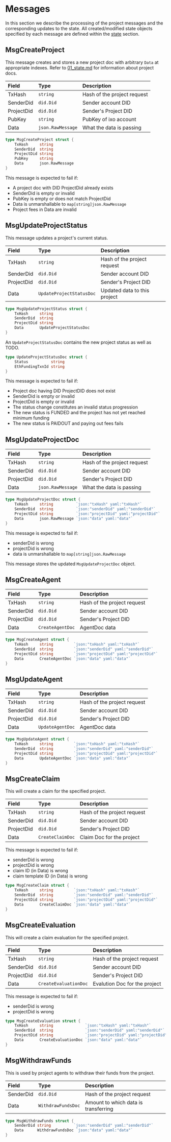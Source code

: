 # Messages

In this section we describe the processing of the project messages and the
corresponding updates to the state. All created/modified state objects specified
by each message are defined within the [state](01_state.md) section.

## MsgCreateProject

This message creates and stores a new project doc with arbitrary `Data` at
appropriate indexes. Refer to [01_state.md](./01_state.md) for information
about project docs.

| **Field**  | **Type**          | **Description** |
|:-----------|:------------------|:----------------|
| TxHash     | `string`          | Hash of the project request
| SenderDid  | `did.Did`         | Sender account DID
| ProjectDid | `did.Did`         | Sender's Project DID
| PubKey     | `string`          | PubKey of ixo account
| Data       | `json.RawMessage` | What the data is passing

```go
type MsgCreateProject struct {
    TxHash     string
    SenderDid  string
    ProjectDid string
    PubKey     string
    Data       json.RawMessage
}
```

This message is expected to fail if:
- A project doc with DID ProjectDid already exists
- SenderDid is empty or invalid
- PubKey is empty or does not match ProjectDid
- Data is unmarshallable to `map[string]json.RawMessage`
- Project fees in Data are invalid

## MsgUpdateProjectStatus

This message updates a project's current status.

| **Field**  | **Type**                 | **Description** |
|:-----------|:-------------------------|:----------------|
| TxHash     | `string`                 | Hash of the project request
| SenderDid  | `did.Did`                | Sender account DID
| ProjectDid | `did.Did`                | Sender's Project DID
| Data       | `UpdateProjectStatusDoc` | Updated data to this project

```go
type MsgUpdateProjectStatus struct {
    TxHash     string
    SenderDid  string
    ProjectDid string
    Data       UpdateProjectStatusDoc
}
```

An `UpdateProjectStatusDoc` contains the new project status as well as TODO.

```go
type UpdateProjectStatusDoc struct {
    Status          string
    EthFundingTxnId string
}
```

This message is expected to fail if:
- Project doc having DID ProjectDID does not exist
- SenderDid is empty or invalid
- ProjectDid is empty or invalid
- The status change constitutes an invalid status progression
- The new status is FUNDED and the project has not yet reached minimum funding
- The new status is PAIDOUT and paying out fees fails

## MsgUpdateProjectDoc

| **Field**  | **Type**          | **Description** |
|:-----------|:------------------|:----------------|
| TxHash     | `string`          | Hash of the project request
| SenderDid  | `did.Did`         | Sender account DID
| ProjectDid | `did.Did`         | Sender's Project DID
| Data       | `json.RawMessage` | What the data is passing

```go
type MsgUpdateProjectDoc struct {
	TxHash     string          `json:"txHash" yaml:"txHash"`
	SenderDid  string          `json:"senderDid" yaml:"senderDid"`
	ProjectDid string          `json:"projectDid" yaml:"projectDid"`
	Data       json.RawMessage `json:"data" yaml:"data"`
}
```

This message is expected to fail if:
- senderDid is wrong
- projectDid is wrong
- data is unmarshallable to `map[string]json.RawMessage`

This message stores the updated `MsgUpdateProjectDoc` object.

## MsgCreateAgent

| **Field**  | **Type**         | **Description** |
|:-----------|:-----------------|:----------------|
| TxHash     | `string`         | Hash of the project request
| SenderDid  | `did.Did`        | Sender account DID
| ProjectDid | `did.Did`        | Sender's Project DID
| Data       | `CreateAgentDoc` | AgentDoc data

```go
type MsgCreateAgent struct {
	TxHash     string         `json:"txHash" yaml:"txHash"`
	SenderDid  string         `json:"senderDid" yaml:"senderDid"`
	ProjectDid string         `json:"projectDid" yaml:"projectDid"`
	Data       CreateAgentDoc `json:"data" yaml:"data"`
}
```

## MsgUpdateAgent

| **Field**  | **Type**         | **Description** |
|:-----------|:-----------------|:----------------|
| TxHash     | `string`         | Hash of the project request
| SenderDid  | `did.Did`        | Sender account DID
| ProjectDid | `did.Did`        | Sender's Project DID
| Data       | `UpdateAgentDoc` | AgentDoc data

```go
type MsgUpdateAgent struct {
	TxHash     string         `json:"txHash" yaml:"txHash"`
	SenderDid  string         `json:"senderDid" yaml:"senderDid"`
	ProjectDid string         `json:"projectDid" yaml:"projectDid"`
	Data       UpdateAgentDoc `json:"data" yaml:"data"`
}
```

## MsgCreateClaim

This will create a claim for the specified project.

| **Field**  | **Type**         | **Description** |
|:-----------|:-----------------|:----------------|
| TxHash     | `string`         | Hash of the project request
| SenderDid  | `did.Did`        | Sender account DID
| ProjectDid | `did.Did`        | Sender's Project DID
| Data       | `CreateClaimDoc` |  Claim Doc for the project

This message is expected to fail if:
- senderDid is wrong
- projectDid is wrong
- claim ID (in Data) is wrong
- claim template ID (in Data) is wrong

```go
type MsgCreateClaim struct {
	TxHash     string         `json:"txHash" yaml:"txHash"`
	SenderDid  string         `json:"senderDid" yaml:"senderDid"`
	ProjectDid string         `json:"projectDid" yaml:"projectDid"`
	Data       CreateClaimDoc `json:"data" yaml:"data"`
}
```

## MsgCreateEvaluation

This will create a claim evaluation for the specified project.

| **Field**  | **Type**              | **Description** |
|:-----------|:----------------------|:----------------|
| TxHash     | `string`              | Hash of the project request
| SenderDid  | `did.Did`             | Sender account DID
| ProjectDid | `did.Did`             | Sender's Project DID
| Data       | `CreateEvaluationDoc` | Evalution Doc for the project

This message is expected to fail if:
- senderDid is wrong
- projectDid is wrong

```go
type MsgCreateEvaluation struct {
	TxHash     string              `json:"txHash" yaml:"txHash"`
	SenderDid  string              `json:"senderDid" yaml:"senderDid"`
	ProjectDid string              `json:"projectDid" yaml:"projectDid"`
	Data       CreateEvaluationDoc `json:"data" yaml:"data"`
}
```

## MsgWithdrawFunds

This is used by project agents to withdraw their funds from the project.

| **Field** | **Type**           | **Description** |
|:----------|:-------------------|:----------------|
| SenderDid | `did.Did`          |  Hash of the project request
| Data      | `WithdrawFundsDoc` | Amount to which data is transferring

```go
type MsgWithdrawFunds struct {
	SenderDid string          `json:"senderDid" yaml:"senderDid"`
	Data      WithdrawFundsDoc `json:"data" yaml:"data"`
}
```